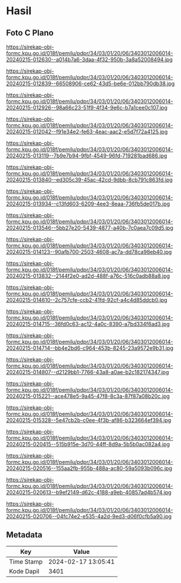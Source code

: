# Hasil

## Foto C Plano

https://sirekap-obj-formc.kpu.go.id/018f/pemilu/pdpr/34/03/01/20/06/3403012006014-20240215-012630--a014b7a6-3daa-4f32-950b-3a8a52008494.jpg

https://sirekap-obj-formc.kpu.go.id/018f/pemilu/pdpr/34/03/01/20/06/3403012006014-20240215-012839--66508906-ce62-43d5-be6e-012bb790db38.jpg

https://sirekap-obj-formc.kpu.go.id/018f/pemilu/pdpr/34/03/01/20/06/3403012006014-20240215-012926--98a66c23-51f9-4f34-9e6c-b7a1cee0c107.jpg

https://sirekap-obj-formc.kpu.go.id/018f/pemilu/pdpr/34/03/01/20/06/3403012006014-20240215-012042--f91e34e2-fe63-4eac-aac2-e5d7f72a4125.jpg

https://sirekap-obj-formc.kpu.go.id/018f/pemilu/pdpr/34/03/01/20/06/3403012006014-20240215-013119--7b9e7b94-9fbf-4549-96fd-719281bad686.jpg

https://sirekap-obj-formc.kpu.go.id/018f/pemilu/pdpr/34/03/01/20/06/3403012006014-20240215-013840--ed305c39-45ac-42cd-9dbb-8cb791c863fd.jpg

https://sirekap-obj-formc.kpu.go.id/018f/pemilu/pdpr/34/03/01/20/06/3403012006014-20240215-013934--c13fd603-6209-4ee3-8eaa-736fb5de017b.jpg

https://sirekap-obj-formc.kpu.go.id/018f/pemilu/pdpr/34/03/01/20/06/3403012006014-20240215-013546--5bb27e20-5439-4877-a40b-7c0aea7c09d5.jpg

https://sirekap-obj-formc.kpu.go.id/018f/pemilu/pdpr/34/03/01/20/06/3403012006014-20240215-014123--90afb700-2503-4608-ac7a-dd78ca98eb40.jpg

https://sirekap-obj-formc.kpu.go.id/018f/pemilu/pdpr/34/03/01/20/06/3403012006014-20240215-013832--2144f2e0-ad2d-488f-a76c-516c0adb88a8.jpg

https://sirekap-obj-formc.kpu.go.id/018f/pemilu/pdpr/34/03/01/20/06/3403012006014-20240215-014610--2c757cfe-ccb2-41fd-92cf-a4c4d85ddcb0.jpg

https://sirekap-obj-formc.kpu.go.id/018f/pemilu/pdpr/34/03/01/20/06/3403012006014-20240215-014715--36fd0c63-ac12-4a0c-8390-a7bd334f6ad3.jpg

https://sirekap-obj-formc.kpu.go.id/018f/pemilu/pdpr/34/03/01/20/06/3403012006014-20240215-014714--bb4e2bd6-c964-453b-8245-23a9572e9b31.jpg

https://sirekap-obj-formc.kpu.go.id/018f/pemilu/pdpr/34/03/01/20/06/3403012006014-20240215-014807--d2129bb1-7766-43a8-a0ae-b2c182174347.jpg

https://sirekap-obj-formc.kpu.go.id/018f/pemilu/pdpr/34/03/01/20/06/3403012006014-20240215-015221--ace478e5-9a45-47f8-8c3a-87f87a08b20c.jpg

https://sirekap-obj-formc.kpu.go.id/018f/pemilu/pdpr/34/03/01/20/06/3403012006014-20240215-015328--5e47cb2b-c0ee-4f3b-af86-b323664ef394.jpg

https://sirekap-obj-formc.kpu.go.id/018f/pemilu/pdpr/34/03/01/20/06/3403012006014-20240215-020415--515b915e-3d70-44ff-8d9a-5b5b0ac082a4.jpg

https://sirekap-obj-formc.kpu.go.id/018f/pemilu/pdpr/34/03/01/20/06/3403012006014-20240215-020516--155aa2fb-955b-488a-ac80-59a5093b096c.jpg

https://sirekap-obj-formc.kpu.go.id/018f/pemilu/pdpr/34/03/01/20/06/3403012006014-20240215-020613--b9ef2149-d62c-4188-a9eb-40857ad4b574.jpg

https://sirekap-obj-formc.kpu.go.id/018f/pemilu/pdpr/34/03/01/20/06/3403012006014-20240215-020706--04fc74e2-e535-4a2d-9ed3-d06f0cfb5a90.jpg


## Metadata

| Key        | Value               |
| ---------- | ------------------- |
| Time Stamp | 2024-02-17 13:05:41 |
| Kode Dapil | 3401                |



